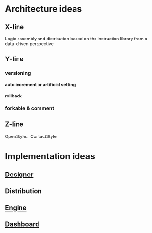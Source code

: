 # Architecture ideas

## X-line

Logic assembly and distribution based on the instruction library from a data-driven perspective

## Y-line

### versioning

#### auto increment or artificial setting

#### rollback

### forkable & comment

## Z-line

OpenStyle、ContactStyle

# Implementation ideas

## [Designer](https://github.com/openlaas/designer)

## [Distribution](https://github.com/openlaas/distribution)

## [Engine](https://github.com/openlaas/engine)

## [Dashboard](https://github.com/openlaas/dashboard)